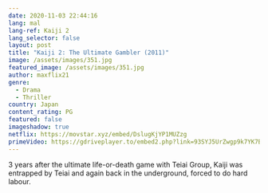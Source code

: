 ```yaml
---
date: 2020-11-03 22:44:16
lang: mal
lang-ref: Kaiji 2
lang_selector: false
layout: post
title: "Kaiji 2: The Ultimate Gambler (2011)"
image: /assets/images/351.jpg
featured_image: /assets/images/351.jpg
author: maxflix21
genre:
  - Drama
  - Thriller
country: Japan
content_rating: PG
featured: false
imageshadow: true
netflix: https://movstar.xyz/embed/DslugKjYP1MUZzg
primeVideo: https://gdriveplayer.to/embed2.php?link=93SYJ5UrZwgp9k7YK7BIMgpescwATy2g59xRop8k758qRVMNfv7NM4NqDY2a2Mr9iBkRoD5j75%252Bd3pgKo4oYFzfQbb7swnLdymPgOlmnaq5EyDqprU6IDwF7QzxN%252FJEJA9wZSjuV3X2%252BuAgF6fR6vAiI%252FzkKLc5hCmHZWFFvpKEthAF3l0JwndphVJIDY3S6s%253D
---
```

3 years after the ultimate life-or-death game with Teiai Group, Kaiji was entrapped by Teiai and again back in the underground, forced to do hard labour.